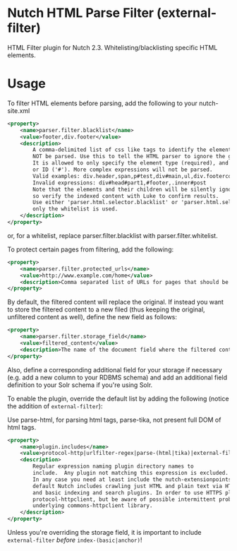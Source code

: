 Nutch HTML Parse Filter (external-filter)
======================

HTML Filter plugin for Nutch 2.3.
Whitelisting/blacklisting specific HTML elements.

Usage
======================

To filter HTML elements before parsing, add the following to your nutch-site.xml

```xml
<property>
    <name>parser.filter.blacklist</name>
    <value>footer,div.footer</value>
    <description>
        A comma-delimited list of css like tags to identify the elements which should
        NOT be parsed. Use this to tell the HTML parser to ignore the given elements, e.g. site navigation.
        It is allowed to only specify the element type (required), and optional its class name ('.')
        or ID ('#'). More complex expressions will not be parsed.
        Valid examples: div.header,span,p#test,div#main,ul,div.footercol
        Invalid expressions: div#head#part1,#footer,.inner#post
        Note that the elements and their children will be silently ignored by the parser,
        so verify the indexed content with Luke to confirm results.
        Use either 'parser.html.selector.blacklist' or 'parser.html.selector.whitelist', but not both of them at once. If so,
        only the whitelist is used.
    </description>
</property>
```

or, for a whitelist, replace parser.filter.blacklist with parser.filter.whitelist.

To protect certain pages from filtering, add the following:

```xml
<property>
    <name>parser.filter.protected_urls</name>
    <value>http://www.example.com/home</value>
    <description>Comma separated list of URLs for pages that should be excluded from element filtering</description>
</property>
```

By default, the filtered content will replace the original. If instead you want to store the filtered content to a new filed (thus keeping the original, unfiltered content as well), define the new field as follows:

```xml
<property>
    <name>parser.filter.storage_field</name>
    <value>filtered_content</value>
    <description>The name of the document field where the filtered content should be stored</description>
</property>
```

Also, define a corresponding additional field for your storage if necessary (e.g. add a new column to your RDBMS schema) and add an additional field definition to your Solr schema if you're using Solr.

To enable the plugin, override the default list by adding the following (notice the addition of `external-filter`):

Use parse-html, for parsing html tags, parse-tika, not present full DOM of html tags.

```xml
<property>
    <name>plugin.includes</name>
    <value>protocol-http|urlfilter-regex|parse-(html|tika)|external-filter|index-(basic|anchor)|urlnormalizer-(pass|regex|basic)|scoring-opic</value>
    <description>
        Regular expression naming plugin directory names to
        include.  Any plugin not matching this expression is excluded.
        In any case you need at least include the nutch-extensionpoints plugin. By
        default Nutch includes crawling just HTML and plain text via HTTP,
        and basic indexing and search plugins. In order to use HTTPS please enable 
        protocol-httpclient, but be aware of possible intermittent problems with the 
        underlying commons-httpclient library.
    </description>
</property>
```

Unless you're overriding the storage field, it is important to include `external-filter` _before_ `index-(basic|anchor)`!
